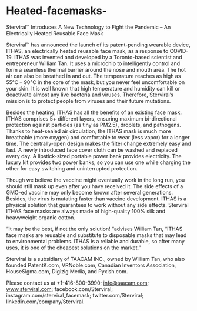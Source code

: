 # Heated-facemasks-
Sterviral™ Introduces A New Technology to Fight the Pandemic – An Electrically Heated Reusable Face Mask

Sterviral™ has announced the launch of its patent-pending wearable device, ITHAS, an electrically heated reusable face mask, as a response to COVID-19. ITHAS was invented and developed by a Toronto-based scientist and entrepreneur William Tan. It uses a microchip to intelligently control and form a seamless thermal barrier around the nose and mouth area. The hot air can also be breathed in and out. The temperature reaches as high as 55°C – 90°C in the core of the mask, but you never feel uncomfortable on your skin. It is well known that high temperature and humidity can kill or deactivate almost any live bacteria and viruses. Therefore, Sterviral’s mission is to protect people from viruses and their future mutations.

Besides the heating, ITHAS has all the benefits of an existing face mask. ITHAS comprises 5+ different layers, ensuring maximum bi-directional protection against particles (as tiny as PM2.5), droplets, and pathogens. Thanks to heat-sealed air circulation, the ITHAS mask is much more breathable (more oxygen) and comfortable to wear (less vapor) for a longer time. The centrally-open design makes the filter change extremely easy and fast. A newly introduced face cover cloth can be washed and replaced every day. A lipstick-sized portable power bank provides electricity. The luxury kit provides two power banks, so you can use one while charging the other for easy switching and uninterrupted protection.

Though we believe the vaccine might eventually work in the long run, you should still mask up even after you have received it. The side effects of a GMO-ed vaccine may only become known after several generations. Besides, the virus is mutating faster than vaccine development. ITHAS is a physical solution that guarantees to work without any side effects. Sterviral ITHAS face masks are always made of high-quality 100% silk and heavyweight organic cotton.

“It may be the best, if not the only solution! “advises William Tan, “ITHAS face masks are reusable and substitute to disposable masks that may lead to environmental problems. ITHAS is a reliable and durable, so after many uses, it is one of the cheapest solutions on the market.”

Sterviral is a subsidiary of TAACAM INC., owned by William Tan, who also founded PatentK.com, VRNoble.com, Canadian Inventors Association, HouseSigma.com, Digizig Media, and Pyxish.com.

Please contact us at +1-416-800-3990; info@taacam.com; www.sterviral.com; facebook.com/Sterviral; instagram.com/sterviral_facemask; twitter.com/Sterviral; linkedin.com/company/Sterviral.
###
